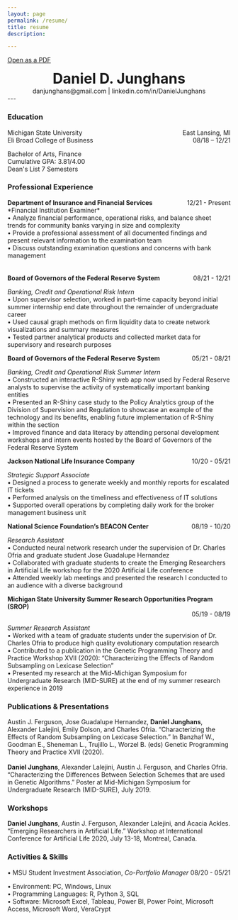 ```yaml
---
layout: page
permalink: /resume/
title: resume
description: 

---
```

[Open as a PDF](/assets/pdf/Resume.pdf)
<h1 style="text-align: center;margin:0;"><font size="+3"> Daniel D. Junghans </font></h1>
<p style="text-align: center;margin:0;">danjunghans@gmail.com | linkedin.com/in/DanielJunghans</p>
---

### Education
<div style="overflow: hidden;">
<p style="float: left; margin:0;">Michigan State University</p>    
<p style="float: right; margin:0;">East Lansing, MI </p>
</div>

<div style="overflow: hidden;" >
<p style="float: left; margin:0;">Eli Broad College of Business</p>
<p style="float: right; margin:0;">08/18 – 12/21 </p>
</div>

Bachelor of Arts, Finance <br />
Cumulative GPA: 3.81/4.00 <br />
Dean's List 7 Semesters                                   


### Professional Experience

<div style="overflow: hidden;">
<p style="float: left; margin:0;"><b>Department of Insurance and Financial Services</b></p> 
<p style="float: right; margin:0;">12/21 - Present</p> 
</div>
*Financial Institution Examiner* <br /> 
• Analyze financial performance, operational risks, and balance sheet trends for community banks varying in size and complexity <br /> 
• Provide a professional assessment of all documented findings and present relevant information to the examination team <br /> 
• Discuss outstanding examination questions and concerns with bank management <br /> 
<br /> 
<br /> 


<div style="overflow: hidden;">
<p style="float: left; margin:0;"><b>Board of Governors of the Federal Reserve System</b></p> 
<p style="float: right; margin:0;">08/21 - 12/21</p> 
</div>

*Banking, Credit and Operational Risk Intern* <br /> 
• Upon supervisor selection, worked in part-time capacity beyond initial summer internship end date throughout the remainder of undergraduate career <br />
• Used causal graph methods on firm liquidity data to create network visualizations and summary measures <br />
• Tested partner analytical products and collected market data for supervisory and research purposes <br />

<div style="overflow: hidden;">
<p style="float: left; margin:0;"><b>Board of Governors of the Federal Reserve System</b></p> 
<p style="float: right; margin:0;">05/21 - 08/21</p> 
</div>

*Banking, Credit and Operational Risk Summer Intern* <br />
• Constructed an interactive R-Shiny web app now used by Federal Reserve analysts to supervise the activity of systematically important banking entities <br />
• Presented an R-Shiny case study to the Policy Analytics group of the Division of Supervision and Regulation to showcase an example of the technology and its benefits, enabling future implementation of R-Shiny within the section <br />
• Improved finance and data literacy by attending personal development workshops and intern events hosted by the Board of Governors of the Federal Reserve System <br />

<div style="overflow: hidden;">
<p style="float: left; margin:0;"><b>Jackson National Life Insurance Company</b></p> 
<p style="float: right; margin:0;">10/20 - 05/21</p> 
</div>

*Strategic Support Associate*     <br /> 
• Designed a process to generate weekly and monthly reports for escalated IT tickets <br />
• Performed analysis on the timeliness and effectiveness of IT solutions <br />
• Supported overall operations by completing daily work for the broker management business unit <br />


<div style="overflow: hidden;">
<p style="float: left; margin:0;"><b>National Science Foundation’s BEACON Center</b></p> 
<p style="float: right; margin:0;">08/19 - 10/20</p> 
</div>

*Research Assistant*     <br /> 
•	Conducted neural network research under the supervision of Dr. Charles Ofria and graduate student Jose Guadalupe Hernandez<br />
•	Collaborated with graduate students to create the Emerging Researchers in Artificial Life workshop for the 2020 Artificial Life conference<br />
•	Attended weekly lab meetings and presented the research I conducted to an audience with a diverse background



<div style="overflow: hidden;">
<p style="float: left; margin:0;"><b>Michigan State University Summer Research Opportunities Program (SROP)</b></p>
<p style="float: right; margin:0;">05/19 - 08/19</p>     
</div>

*Summer Research Assistant* <br />
•	Worked with a team of graduate students under the supervision of Dr. Charles Ofria to produce high quality evolutionary computation research<br />
•	Contributed to a publication in the Genetic Programming Theory and Practice Workshop XVII (2020): “Characterizing the Effects of Random Subsampling on Lexicase Selection”<br />
•	Presented my research at the Mid-Michigan Symposium for Undergraduate Research (MID-SURE) at the end of my summer research experience in 2019 


### Publications & Presentations 
Austin J. Ferguson, Jose Guadalupe Hernandez, **Daniel Junghans**, Alexander Lalejini, Emily Dolson, and Charles Ofria. “Characterizing the Effects of Random Subsampling on Lexicase Selection.” In Banzhaf W., Goodman E., Sheneman L., Trujillo L., Worzel B. (eds) Genetic Programming Theory and Practice XVII (2020).
<br /> 
<br />
**Daniel Junghans**, Alexander Lalejini, Austin J. Ferguson, and Charles Ofria. “Characterizing the Differences Between Selection Schemes that are used in Genetic Algorithms.” Poster at Mid-Michigan Symposium for Undergraduate Research (MID-SURE), July 2019.

### Workshops
**Daniel Junghans**, Austin J. Ferguson, Alexander Lalejini, and Acacia Ackles. “Emerging Researchers in Artificial Life.” Workshop at International Conference for Artificial Life 2020, July 13-18, Montreal, Canada.



### Activities & Skills <br />
<div style="overflow: hidden;">
<p style="float: left; margin:0;">•	MSU Student Investment Association, <i>Co-Portfolio Manager</i> </p> 
<p style="float: right; margin:0;">08/20 - 05/21</p>
</div>

•	Environment: PC, Windows, Linux <br />
•	Programming Languages: R, Python 3, SQL <br />
•	Software: Microsoft Excel, Tableau, Power BI, Power Point, Microsoft Access, Microsoft Word, VeraCrypt